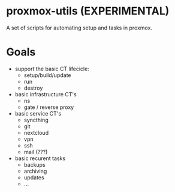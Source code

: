 # proxmox-utils (EXPERIMENTAL)

A set of scripts for automating setup and tasks in proxmox.


# Goals
- support the basic CT lifecicle:
  - setup/build/update
  - run
  - destroy
- basic infrastructure CT's
  - ns
  - gate / reverse proxy
- basic service CT's
  - syncthing
  - git
  - nextcloud
  - vpn
  - ssh
  - mail (???)
- basic recurent tasks
  - backups
  - archiving
  - updates
  - ...



